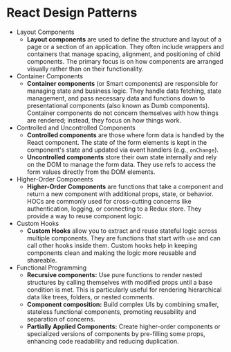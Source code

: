 # React Design Patterns

- Layout Components
  - **Layout components** are used to define the structure and layout of a page or a section of an application. They often include wrappers and containers that manage spacing, alignment, and positioning of child components. The primary focus is on how components are arranged visually rather than on their functionality.
- Container Components
  - **Container components** (or Smart components) are responsible for managing state and business logic. They handle data fetching, state management, and pass necessary data and functions down to presentational components (also known as Dumb components). Container components do not concern themselves with how things are rendered; instead, they focus on how things work. 
- Controlled and Uncontrolled Components
  - **Controlled components** are those where form data is handled by the React component. The state of the form elements is kept in the component's state and updated via event handlers (e.g., `onChange`).
  - **Uncontrolled components** store their own state internally and rely on the DOM to manage the form data. They use refs to access the form values directly from the DOM elements. 
- Higher-Order Components
  - **Higher-Order Components** are functions that take a component and return a new component with additional props, state, or behavior. HOCs are commonly used for cross-cutting concerns like authentication, logging, or connecting to a Redux store. They provide a way to reuse component logic.
- Custom Hooks
  - **Custom Hooks** allow you to extract and reuse stateful logic across multiple components. They are functions that start with `use` and can call other hooks inside them. Custom hooks help in keeping components clean and making the logic more reusable and shareable.
- Functional Programming
  - **Recursive components:** Use pure functions to render nested structures by calling themselves with modified props until a base condition is met. This is particularly useful for rendering hierarchical data like trees, folders, or nested comments.
  - **Component composition:** Build complex UIs by combining smaller, stateless functional components, promoting reusability and separation of concerns.
  - **Partially Applied Components:** Create higher-order components or specialized versions of components by pre-filling some props, enhancing code readability and reducing duplication.
